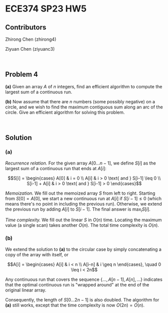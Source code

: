 # ECE374 SP23 HW5

## Contributors

Zhirong Chen (zhirong4)

Ziyuan Chen (ziyuanc3)

<br>

## Problem 4

**(a)** Given an array $A$ of $n$ integers, find an efficient algorithm to compute the largest sum of a continuous run.

**(b)** Now assume that there are $n$ numbers (some possibly negative) on a circle, and we wish to find the maximum contiguous sum along an arc of the circle. Give an efficient algorithm for solving this problem.

<br>

## Solution

### **(a)**

*Recurrence relation.* For the given array $A[0 \ldots n-1]$, we define $S[i]$ as the largest sum of a continuous run that ends at $A[i]$:

$$S[i] = \begin{cases} A[0] & i = 0 \\ A[i] & i > 0 \text{ and } S[i-1] \leq 0 \\ S[i-1] + A[i] & i > 0 \text{ and } S[i-1] > 0 \end{cases}$$

*Memoization.* We fill out the memoized array $S$ from left to right. Starting from $S[0] = A[0]$, we start a new continuous run at $A[i]$ if $S[i-1] \leq 0$ (which means there's no point in including the previous run). Otherwise, we extend the previous run by adding $A[i]$ to $S[i-1]$. The final answer is $\max_{i} S[i]$.

*Time complexity.* We fill out the linear $S$ in $O(n)$ time. Locating the maximum value (a single scan) takes another $O(n)$. The total time complexity is $O(n)$.

### **(b)**

We extend the solution to **(a)** to the circular case by simply concatenating a copy of the array with itself, or

$$A[i] = \begin{cases} A[i] & i < n \\ A[i-n] & i \geq n \end{cases}, \quad 0 \leq i < 2n$$

Any continuous run that covers the sequence $\{\ldots, A[n-1], A[n], \ldots\}$ indicates that the optimal continuous run is "wrapped around" at the end of the original linear array.

Consequently, the length of $S[0 \ldots 2n-1]$ is also doubled. The algorithm for **(a)** still works, except that the time complexity is now $O(2n) = O(n)$.
